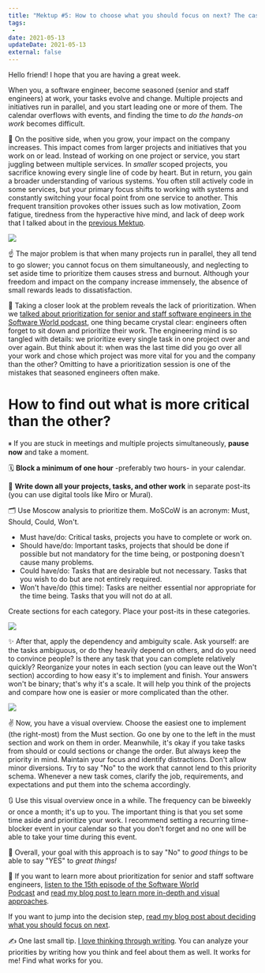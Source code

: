 ```yaml
---
title: "Mektup #5: How to choose what you should focus on next? The case of prioritization and decisions..."
tags:
 -
date: 2021-05-13
updateDate: 2021-05-13
external: false
---
```


Hello friend! I hope that you are having a great week.

When you, a software engineer, become seasoned (senior and staff engineers) at work, your tasks evolve and change. Multiple projects and initiatives run in parallel, and you start leading one or more of them. The calendar overflows with events, and finding the time to _do the hands-on work_ becomes difficult.

🙌 On the positive side, when you grow, your impact on the company increases. This impact comes from larger projects and initiatives that you work on or lead. Instead of working on one project or service, you start juggling between multiple services. In _smaller_ scoped projects, you sacrifice knowing every single line of code by heart. But in return, you gain a broader understanding of various systems. You often still actively code in some services, but your primary focus shifts to working with systems and constantly switching your focal point from one service to another. This frequent transition provokes other issues such as low motivation, Zoom fatigue, tiredness from the hyperactive hive mind, and lack of deep work that I talked about in the [previous Mektup](/newsletter/mektup-4/).

![](/images/content/newsletter/amount-career-experience.png)

☝️ The major problem is that when many projects run in parallel, they all tend to go slower; you cannot focus on them simultaneously, and neglecting to set aside time to prioritize them causes stress and burnout. Although your freedom and impact on the company increase immensely, the absence of small rewards leads to dissatisfaction.

👀 Taking a closer look at the problem reveals the lack of prioritization. When we [talked about prioritization for senior and staff software engineers in the Software World podcast](https://mediations.candost.blog/p/15-prioritization-for-senior-and-787), one thing became crystal clear: engineers often forget to sit down and prioritize their work. The engineering mind is so tangled with details: we prioritize every single task in one project over and over again. But think about it: when was the last time did you go over all your work and chose which project was more vital for you and the company than the other? Omitting to have a prioritization session is one of the mistakes that seasoned engineers often make.

# How to find out what is more critical than the other?

⏸ If you are stuck in meetings and multiple projects simultaneously, **pause now** and take a moment.

🗓 **Block a minimum of one hour** -preferably two hours- in your calendar.

📝 **Write down all your projects, tasks, and other work** in separate post-its (you can use digital tools like Miro or Mural).

🗂 Use Moscow analysis to prioritize them. MoSCoW is an acronym: Must, Should, Could, Won't.

- Must have/do: Critical tasks, projects you have to complete or work on.
- Should have/do: Important tasks, projects that should be done if possible but not mandatory for the time being, or postponing doesn't cause many problems.
- Could have/do: Tasks that are desirable but not necessary. Tasks that you wish to do but are not entirely required.
- Won't have/do (this time): Tasks are neither essential nor appropriate for the time being. Tasks that you will not do at all.

Create sections for each category. Place your post-its in these categories.

![](/images/content/newsletter/moscow.png)

✨ After that, apply the dependency and ambiguity scale. Ask yourself: are the tasks ambiguous, or do they heavily depend on others, and do you need to convince people? Is there any task that you can complete relatively quickly? Reorganize your notes in each section (you can leave out the Won't section) according to how easy it's to implement and finish. Your answers won't be binary; that's why it's a scale. It will help you think of the projects and compare how one is easier or more complicated than the other.

![](/images/content/newsletter/moscow-easiness.png)

✌️ Now, you have a visual overview. Choose the easiest one to implement (the right-most) from the Must section. Go one by one to the left in the must section and work on them in order. Meanwhile, it's okay if you take tasks from should or could sections or change the order. But always keep the priority in mind. Maintain your focus and identify distractions. Don't allow minor diversions. Try to say "No" to the work that cannot lend to this priority schema. Whenever a new task comes, clarify the job, requirements, and expectations and put them into the schema accordingly.

🔃 Use this visual overview once in a while. The frequency can be biweekly or once a month; it's up to you. The important thing is that you set some time aside and prioritize your work. I recommend setting a recurring time-blocker event in your calendar so that you don't forget and no one will be able to take your time during this event.

🎯 Overall, your goal with this approach is to say "No" to _good things_ to be able to say "YES" to _great things!_

💁 If you want to learn more about prioritization for senior and staff software engineers, [listen to the 15th episode of the Software World Podcast](https://mediations.candost.blog/p/15-prioritization-for-senior-and-787) and [read my blog post to learn more in-depth and visual approaches](/prioritization-skills-for-senior-and-staff-software-engineers/).

If you want to jump into the decision step, [read my blog post about deciding what you should focus on next](/deciding-on-what-you-should-focus-on-next/).

✍️ One last small tip. [I love thinking through writing](/why-is-writing-important/). You can analyze your priorities by writing how you think and feel about them as well. It works for me! Find what works for you.
